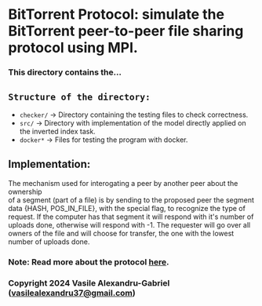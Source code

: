 # BitTorrent Protocol: simulate the BitTorrent peer-to-peer file sharing protocol using MPI.

### This directory contains the...

## `Structure of the directory:`
  * `checker/` -> Directory containing the testing files to check correctness.
  * `src/` -> Directory with implementation of the model directly applied on the inverted index task.
  * `docker*` -> Files for testing the program with docker.
    
## Implementation:

The mechanism used for interogating a peer by another peer about the ownership   
of a segment (part of a file) is by sending to the proposed peer the segment data
{HASH, POS_IN_FILE}, with the special flag, to recognize the type of request. If
the computer has that segment it will respond with it's number of uploads done,
otherwise will respond with -1. The requester will go over all owners of the file
and will choose for transfer, the one with the lowest number of uploads done.

### Note: Read more about the protocol [here](https://en.wikipedia.org/wiki/BitTorrent).

### Copyright 2024 Vasile Alexandru-Gabriel (vasilealexandru37@gmail.com)
